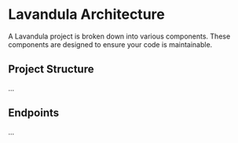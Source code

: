 # Lavandula Architecture

A Lavandula project is broken down into various components. These components are designed to ensure your code is maintainable.


## Project Structure

...


## Endpoints

...

